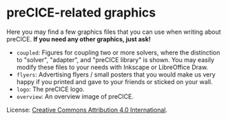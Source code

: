# preCICE-related graphics

Here you may find a few graphics files that you can use when writing about preCICE. **If you need any other graphics, just ask!**

* `coupled`: Figures for coupling two or more solvers, where the distinction to "solver", "adapter", and "preCICE library" is shown.
You may easily modify these files to your needs with Inkscape or LibreOffice Draw.
* `flyers`: Advertising flyers / small posters that you would make us very happy if you printed and gave to your friends or sticked on your wall.
* `logo`: The preCICE logo.
* `overview`: An overview image of preCICE.

License: [Creative Commons Attribution 4.0 International](http://creativecommons.org/licenses/by/4.0/).
